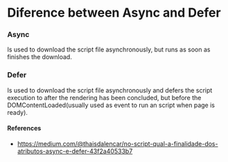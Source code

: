 # Diference between Async and Defer

### Async

Is used to download the script file asynchronously, but runs as soon as finishes the download.

### Defer

Is used to download the script file asynchronously and defers the script execution to after the rendering has been concluded, but before the DOMContentLoaded(usually used as event to run an script when page is ready).

#### References

- https://medium.com/@thaisdalencar/no-script-qual-a-finalidade-dos-atributos-async-e-defer-43f2a40533b7
